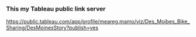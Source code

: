 ### This my Tableau public link server
https://public.tableau.com/app/profile/meareg.mamo/viz/Des_Moibes_Bike_Sharing/DesMoinesStory?publish=yes

